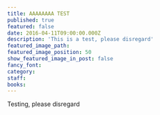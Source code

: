 ```yaml
---
title: AAAAAAAA TEST
published: true
featured: false
date: 2016-04-11T09:00:00.000Z
description: 'This is a test, please disregard'
featured_image_path:
featured_image_position: 50
show_featured_image_in_post: false
fancy_font:
category:
staff:
books:
---
```



Testing, please disregard
